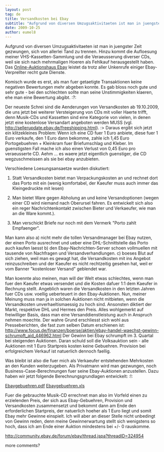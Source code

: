 ```yaml
---
layout: post
tag: de
title: Versandkosten bei Ebay
subtitle: "Aufgrund von diversen Umzugsaktivitaeten ist man in juengster Zeit gezwungen, sich von allerlei Tand zu trennen. Hinzu kommt die Aufloesung meiner VHS-Kassetten-Sammlung und die Veraeusserung diverser CDs, weil sie sich nach mehrmaligen Hoeren als&hellip;"
date: 2009-10-25
author: eumel8
---
```


Aufgrund von diversen Umzugsaktivitaeten ist man in juengster Zeit gezwungen, sich von allerlei Tand zu trennen. Hinzu kommt die Aufloesung meiner VHS-Kassetten-Sammlung und die Veraeusserung diverser CDs, weil sie sich nach mehrmaligen Hoeren als Fehlkauf herausgestellt haben. Das <a href="http://www.ebay.de">Online-Auktionshaus Ebay</a> leistet da trotz aller Unkenrufe einiger Ebay-Verprellter recht gute Dienste. 

Komisch wurde es erst, als man fuer getaetigte Transaktionen keine negativen Bewertungen mehr abgeben konnte. Es gab bloss noch gute und sehr gute - bei den schlechten sollte man seine Unstimmigkeiten klaeren, ehe man eine Bewertung abgibt. :?:

Der neueste Schrei sind die Aenderungen von Versandkosten ab 19.10.2009, die uns jetzt bei weiterer Versteigerung von CDs mit voller Haerte trifft, denn Musik-CDs und Kassetten sind eine Kategorie von vielen, in denen jetzt eine kostenlose Versandart angeboten werden MUSS 
(vgl. http://sellerupdate.ebay.de/freeshipping.html). :>
Daraus ergibt sich jetzt ein klitzekleines Problem: Wenn ich eine CD fuer 1 Euro anbiete, diese fuer 1 Euro verkaufe, den 1 Euro dann bekomme, zahle ich 1,45 Euro Portogebuehren + Kleinkram fuer Briefumschlag und Kleber. Im guenstigsten Fall mache ich also einen Verlust von 0,45 Euro pro veraeusserte CD. Aehm ... es waere jetzt eigentlich guenstiger, die CD wegzuschmeissen als sie bei ebay anzubieten.

Verschiedene Loesungsansaetze wurden diskutiert:
1. Statt Versandkosten bietet man Verpackungskosten an und rechnet dort das Porto mit ein (wenig komfortabel, der Kaeufer muss auch immer das Kleingedruckte mit lesen)

2. Man bietet Ware gegen Abholung an und keine Versandoptionen (wegen einer CD wird niemand nach Oberursel fahren. Es entwickelt sich also ein reger Nachrichtenkontakt zwischen Bieter und Verkaeufer, wie man an die Ware kommt.).

3. Man verschickt Briefe nur noch mit dem Vermerk "Porto zahlt Empfaenger".

Man kann also
a) nicht mehr die tollen Versandmanager bei Ebay nutzen, der einen Porto ausrechnet und ueber eine DHL-Schnittstelle das Porto auch kaufen laesst
b) den Ebay-Nachrichten-Server schoen vollmuellen mit tausende von Nachfragen und Versandverhandlungen.
c) boeses Blut auf sich ziehen, weil man es gewagt hat, die Versandkosten mit ins Angebot reinzuschreiben und der Kaeufer es nicht rechtzeitig gesehen hat, weil er vom Banner "kostenloser Versand" geblendet war. 

Man koennte also meinen, man will der Welt etwas schlechtes, wenn man fuer den Kaeufer etwas versendet und die Kosten dafuer 1:1 dem Kaeufer in Rechnung stellt. 
Angeblich waren die Versandkosten in den letzten Jahren fuer CDs usw. voellig ueberteuert in den Ebay-Auktionen. Nun, meiner Meinung muss man ja in solchen Auktionen nicht mitbieten, wenn die Versandkosten unverhaeltismaessig zu hoch sind. Ansonsten diktiert der Markt, respektive DHL und Hermes den Preis. Alles wohlgemerkt auf freiwilliger Basis, dass man eine Versanddienstleistung auch in Anspruch nehmen moechte.
Der wahre Grund erschliesst sich wohl aus Presseberichten, die fast zum selben Datum erschienen ist:
http://www.focus.de/finanzen/boerse/aktien/ebay-handel-waechst-gewinn-schrumpft_aid_446962.html
Der Gewinn bei Ebay schrumpft im 3. Quartal bei steigenden Auktionen.
Daran schuld soll die Volksauktion sein - alle Auktionen mit 1 Euro Startpreis kosten keine Gebuehren. Provision bei erfolgreichem Verkauf ist natuerlich dennoch faellig.

Was bleibt ist also die fuer mich als Verkaeufer entstehenden Mehrkosten an den Kunden weiterzugeben. Als Privatmann wird man gezwungen, noch Business-Case-Berechnungen fuer seine Ebay-Auktionen anzustellen. 
Dazu haben wir jetzt folgende Berechnungsgrundlagen entwickelt: :!:

<a href="http://blog.eumelnet.de/blogs/media/blogs/blog/Ebaygebuehren.pdf" title="">Ebaygebuehren.pdf</a> 
<a href="http://blog.eumelnet.de/blogs/media/blogs/blog/Ebaygebuehren.xls" title="">Ebaygebuehren.xls</a> 

Fuer die gebrauchte Musik-CD errechnet man also im Vorfeld einen zu erzielenden Preis, der sich aus Ebay-Gebuehren, Provision und Versandkosten zusammensetzt und bekommt dann am Ende den erforderlichen Startpreis, der natuerlich hoeher als 1 Euro liegt und somit Ebay mehr Gewinne einspielt. Ich will aber an dieser Stelle nicht unbedingt von Gewinn reden, denn meine Gewinnerwartung stellt sich wenigstens so hoch, dass ich am Ende einer Auktion mindestens bei +/- 0 rauskomme.

http://community.ebay.de/forum/ebay/thread.jspa?threadID=324954

more comments?

